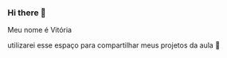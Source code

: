 ### Hi there 👋

Meu nome é Vitória

utilizarei esse espaço para compartilhar meus projetos da aula 🖤

